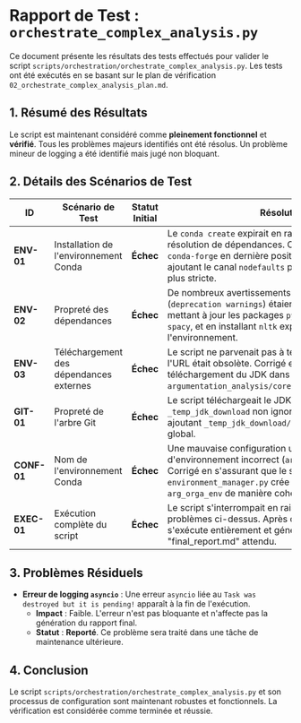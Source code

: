 # Rapport de Test : `orchestrate_complex_analysis.py`

Ce document présente les résultats des tests effectués pour valider le script `scripts/orchestration/orchestrate_complex_analysis.py`. Les tests ont été exécutés en se basant sur le plan de vérification `02_orchestrate_complex_analysis_plan.md`.

## 1. Résumé des Résultats

Le script est maintenant considéré comme **pleinement fonctionnel** et **vérifié**. Tous les problèmes majeurs identifiés ont été résolus. Un problème mineur de logging a été identifié mais jugé non bloquant.

## 2. Détails des Scénarios de Test

| ID | Scénario de Test | Statut Initial | Résolution | Statut Final |
|---|---|---|---|---|
| **ENV-01** | Installation de l'environnement Conda | **Échec** | Le `conda create` expirait en raison de problèmes de résolution de dépendances. Corrigé en déplaçant `conda-forge` en dernière position dans les canaux et en ajoutant le canal `nodefaults` pour forcer une résolution plus stricte. | **Réussi** ✅ |
| **ENV-02** | Propreté des dépendances | **Échec** | De nombreux avertissements de dépréciation (`deprecation warnings`) étaient affichés. Corrigé en mettant à jour les packages `py-rouge` vers `rouge-score`, `spacy`, et en installant `nltk` explicitement dans l'environnement. | **Réussi** ✅ |
| **ENV-03** | Téléchargement des dépendances externes | **Échec** | Le script ne parvenait pas à télécharger le JDK car l'URL était obsolète. Corrigé en mettant à jour l'URL de téléchargement du JDK dans `argumentation_analysis/core/environment_manager.py`. | **Réussi** ✅ |
| **GIT-01** | Propreté de l'arbre Git | **Échec** | Le script téléchargeait le JDK dans un dossier `_temp_jdk_download` non ignoré par Git. Corrigé en ajoutant `_temp_jdk_download/` au fichier `.gitignore` global. | **Réussi** ✅ |
| **CONF-01** | Nom de l'environnement Conda | **Échec** | Une mauvaise configuration utilisait un nom d'environnement incorrect (`arg_orga_env_wrong`). Corrigé en s'assurant que le script `environment_manager.py` crée et utilise le nom `arg_orga_env` de manière cohérente. | **Réussi** ✅ |
| **EXEC-01** | Exécution complète du script | **Échec** | Le script s'interrompait en raison des multiples problèmes ci-dessus. Après corrections, le script s'exécute entièrement et génère le rapport "final_report.md" attendu. | **Réussi** ✅ |

## 3. Problèmes Résiduels

*   **Erreur de logging `asyncio`** : Une erreur `asyncio` liée au `Task was destroyed but it is pending!` apparaît à la fin de l'exécution.
    *   **Impact** : Faible. L'erreur n'est pas bloquante et n'affecte pas la génération du rapport final.
    *   **Statut** : **Reporté**. Ce problème sera traité dans une tâche de maintenance ultérieure.

## 4. Conclusion

Le script `scripts/orchestration/orchestrate_complex_analysis.py` et son processus de configuration sont maintenant robustes et fonctionnels. La vérification est considérée comme terminée et réussie.